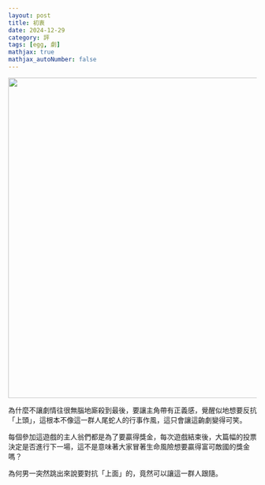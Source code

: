 ```yaml
---
layout: post
title: 初衷
date: 2024-12-29
category: 評
tags: [egg, 劇]
mathjax: true
mathjax_autoNumber: false
---
```


<img src="/blog/assets/images/2024/sauid2.jpg" style="width: 650px;"/>

<!--more-->

為什麼不讓劇情往很無腦地廝殺到最後，要讓主角帶有正義感，覺醒似地想要反抗「上頭」，這根本不像這一群人尾蛇人的行事作風，這只會讓這齣劇變得可笑。

每個參加這遊戲的主人翁們都是為了要贏得獎金，每次遊戲結束後，大篇幅的投票決定是否進行下一場，這不是意味著大家冒著生命風險想要贏得富可敵國的獎金嗎？

為何男一突然跳出來說要對抗「上面」的，竟然可以讓這一群人跟隨。
